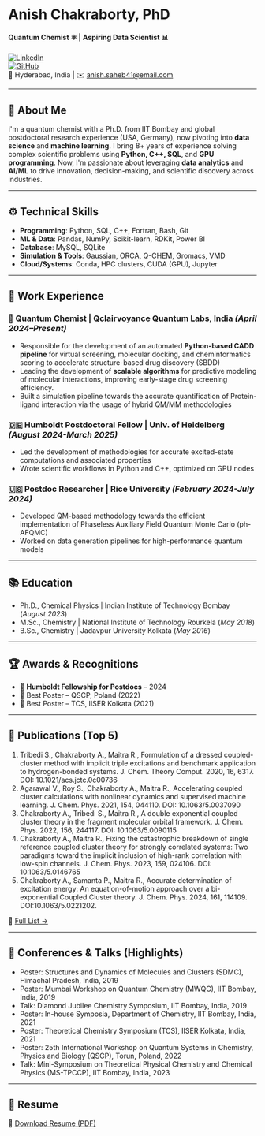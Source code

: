 # Anish Chakraborty, PhD

#### Quantum Chemist ⚛ | Aspiring Data Scientist 📊
[![LinkedIn](https://img.shields.io/badge/LinkedIn-anishchakraborty-blue?style=flat&logo=linkedin)](www.linkedin.com/in/anishchakraborty9435)  
[![GitHub](https://img.shields.io/badge/GitHub-anish9435-lightgrey?style=flat&logo=github)](https://github.com/anish9435)  
📍 Hyderabad, India | ✉️ anish.saheb41@email.com 

---
## 🧠 About Me

I'm a quantum chemist with a Ph.D. from IIT Bombay and global postdoctoral research experience (USA, Germany), now pivoting into **data science** and **machine learning**. I bring 8+ years of experience solving 
complex scientific problems using **Python, C++, SQL**, and **GPU programming**. 
Now, I'm passionate about leveraging **data analytics** and **AI/ML** to drive innovation, decision-making, and scientific discovery across industries.

---

## ⚙️ Technical Skills

- **Programming**: Python, SQL, C++, Fortran, Bash, Git  
- **ML & Data**: Pandas, NumPy, Scikit-learn, RDKit, Power BI  
- **Database**: MySQL, SQLite  
- **Simulation & Tools**: Gaussian, ORCA, Q-CHEM, Gromacs, VMD  
- **Cloud/Systems**: Conda, HPC clusters, CUDA (GPU), Jupyter

---

## 💼 Work Experience

### 🔬 Quantum Chemist | Qclairvoyance Quantum Labs, India *(April 2024–Present)*  
- Responsible for the development of an automated **Python-based CADD pipeline** for virtual screening, molecular docking, and cheminformatics scoring to accelerate structure-based drug discovery (SBDD)
- Leading the development of **scalable algorithms** for predictive modeling of molecular interactions, improving early-stage drug screening efficiency. 
- Built a simulation pipeline towards the accurate quantification of Protein-ligand interaction via the usage of hybrid QM/MM methodologies 

### 🇩🇪 Humboldt Postdoctoral Fellow | Univ. of Heidelberg *(August 2024-March 2025)*  
- Led the development of methodologies for accurate excited-state computations and associated properties  
- Wrote scientific workflows in Python and C++, optimized on GPU nodes  

### 🇺🇸 Postdoc Researcher | Rice University *(February 2024-July 2024)*  
- Developed QM-based methodology towards the efficient implementation of Phaseless Auxiliary Field Quantum Monte Carlo (ph-AFQMC) 
- Worked on data generation pipelines for high-performance quantum models

---

## 📚 Education

- Ph.D., Chemical Physics | Indian Institute of Technology Bombay (_August 2023_)								       		
- M.Sc., Chemistry	| National Institute of Technology Rourkela (_May 2018_)	 			        		
- B.Sc., Chemistry | Jadavpur University Kolkata (_May 2016_)

---

## 🏆 Awards & Recognitions

- 🥇 **Humboldt Fellowship for Postdocs** – 2024  
- 🏅 Best Poster – QSCP, Poland (2022)  
- 🏅 Best Poster – TCS, IISER Kolkata (2021) 

---

## 📄 Publications (Top 5)

1. Tribedi S., Chakraborty A., Maitra R., Formulation of a dressed coupled-cluster method with implicit triple excitations and benchmark application to hydrogen-bonded systems. J. Chem. Theory Comput. 2020, 16, 6317. DOI: 10.1021/acs.jctc.0c00736
2. Agarawal V., Roy S., Chakraborty A., Maitra R., Accelerating coupled cluster calculations with nonlinear dynamics and supervised machine learning. J. Chem. Phys. 2021, 154, 044110. DOI: 10.1063/5.0037090
3. Chakraborty A., Tribedi S., Maitra R., A double exponential coupled cluster theory in the fragment molecular orbital framework. J. Chem. Phys. 2022, 156, 244117. DOI: 10.1063/5.0090115
4. Chakraborty A., Maitra R., Fixing the catastrophic breakdown of single reference coupled cluster theory for strongly correlated systems: Two paradigms toward the implicit inclusion of high-rank correlation with low-spin channels. J. Chem. Phys. 2023, 159, 024106. DOI: 10.1063/5.0146765
5. Chakraborty A., Samanta P., Maitra R., Accurate determination of excitation energy: An equation-of-motion approach over a bi-exponential Coupled Cluster theory. J. Chem. Phys. 2024, 161, 114109. DOI:10.1063/5.0221202.

🔗 [Full List →]([https://github.com/anish9435/publications](https://scholar.google.com/citations?user=IB3gJdUAAAAJ&hl=en))

---

## 🎤 Conferences & Talks (Highlights)

- Poster: Structures and Dynamics of Molecules and Clusters (SDMC), Himachal Pradesh, India, 2019
- Poster: Mumbai Workshop on Quantum Chemistry (MWQC), IIT Bombay, India, 2019
- Talk: Diamond Jubilee Chemistry Symposium, IIT Bombay, India, 2019
- Poster: In-house Symposia, Department of Chemistry, IIT Bombay, India, 2021
- Poster: Theoretical Chemistry Symposium (TCS), IISER Kolkata, India, 2021
- Poster: 25th International Workshop on Quantum Systems in Chemistry, Physics and Biology (QSCP), Torun, Poland, 2022
- Talk: Mini-Symposium on Theoretical Physical Chemistry and Chemical Physics (MS-TPCCP), IIT Bombay, India, 2023

---

## 📎 Resume

📄 [Download Resume (PDF)](./resume.pdf)

